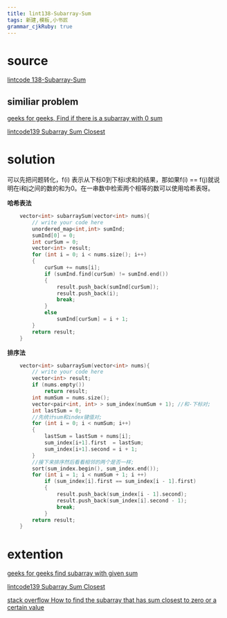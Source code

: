 ```yaml
---
title: lint138-Subarray-Sum
tags: 新建,模板,小书匠
grammar_cjkRuby: true
---
```


# source

[ lintcode 138-Subarray-Sum](http://www.lintcode.com/en/problem/subarray-sum/)

## similiar problem 

[geeks for geeks, Find if there is a subarray with 0 sum](http://www.geeksforgeeks.org/find-if-there-is-a-subarray-with-0-sum/)

[lintcode139 Subarray Sum Closest](http://www.lintcode.com/en/problem/subarray-sum-closest/)

# solution
可以先把问题转化，f(i) 表示从下标0到下标i求和的结果，那如果f(i) == f(j)就说明在i和j之间的数的和为0。在一串数中检索两个相等的数可以使用哈希表呀。

**哈希表法**
```cpp
    vector<int> subarraySum(vector<int> nums){
        // write your code here
        unordered_map<int,int> sumInd;
        sumInd[0] = 0;
        int curSum = 0;
        vector<int> result;
        for (int i = 0; i < nums.size(); i++)
        {
            curSum += nums[i];
            if (sumInd.find(curSum) != sumInd.end())
            {
                result.push_back(sumInd[curSum]);
                result.push_back(i);
                break;
            }
            else
                sumInd[curSum] = i + 1;
        }
        return result;
    }
```

**排序法**

```cpp
    vector<int> subarraySum(vector<int> nums){
        // write your code here
        vector<int> result;
        if (nums.empty())
            return result;
        int numSum = nums.size();
        vector<pair<int, int> > sum_index(numSum + 1); //和-下标对;
        int lastSum = 0;
        //先统计sum和index键值对;
        for (int i = 0; i < numSum; i++)
        {
            lastSum = lastSum + nums[i];
            sum_index[i+1].first  = lastSum;
            sum_index[i+1].second = i + 1;
        }
        //接下来排序然后看看相邻的两个是否一样;
        sort(sum_index.begin(), sum_index.end());
        for (int i = 1; i < numSum + 1; i ++)
            if (sum_index[i].first == sum_index[i - 1].first)
            {
                result.push_back(sum_index[i - 1].second);
                result.push_back(sum_index[i].second - 1);
                break;
            }
        return result;
    }

```

# extention 
[geeks for geeks  find subarray with given sum](http://www.geeksforgeeks.org/find-subarray-with-given-sum/)


[lintcode139 Subarray Sum Closest](http://www.lintcode.com/en/problem/subarray-sum-closest/)


[stack overflow How to find the subarray that has sum closest to zero or a certain value](http://stackoverflow.com/questions/16388930/how-to-find-the-subarray-that-has-sum-closest-to-zero-or-a-certain-value-t-in-o)